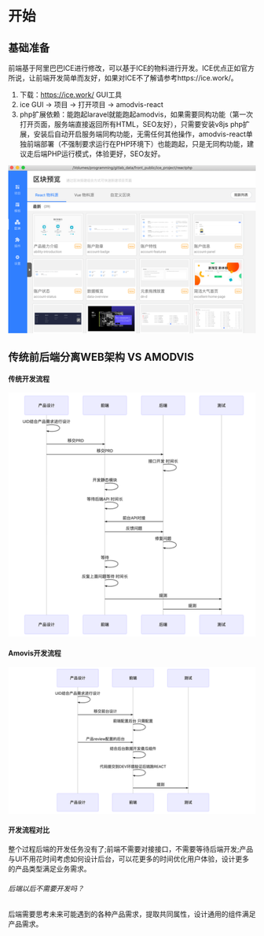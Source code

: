 # 开始

## 基础准备

前端基于阿里巴巴ICE进行修改，可以基于ICE的物料进行开发。ICE优点正如官方所说，让前端开发简单而友好，如果对ICE不了解请参考https://ice.work/。

1. 下载：https://ice.work/ GUI工具
2. ice GUI -> 项目 -> 打开项目 -> amodvis-react
3. php扩展依赖：能跑起laravel就能跑起amodvis，如果需要同构功能（第一次打开页面，服务端直接返回所有HTML，SEO友好），只需要安装v8js php扩展，安装后自动开启服务端同构功能，无需任何其他操作，amodvis-react单独前端部署（不强制要求运行在PHP环境下）也能跑起，只是无同构功能，建议走后端PHP运行模式，体验更好，SEO友好。

![ICE](https://github.com/amodvis/amodvis/blob/master/readme/images/ice.png?raw=1)
## 传统前后端分离WEB架构 VS AMODVIS
#### 传统开发流程

![OLD PROCESS](https://github.com/amodvis/amodvis/blob/master/readme/images/old_process.png?raw=1)

#### Amovis开发流程

![OLD PROCESS](https://github.com/amodvis/amodvis/blob/master/readme/images/new_process.png?raw=1)

#### 开发流程对比
整个过程后端的开发任务没有了;前端不需要对接接口，不需要等待后端开发;产品与UI不用花时间考虑如何设计后台，可以花更多的时间优化用户体验，设计更多的产品类型满足业务需求。

###### 后端以后不需要开发吗？

后端需要思考未来可能遇到的各种产品需求，提取共同属性，设计通用的组件满足产品需求。
